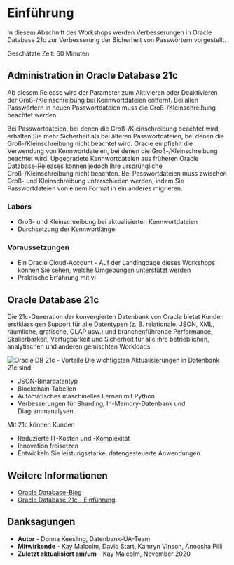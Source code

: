 # Einführung

In diesem Abschnitt des Workshops werden Verbesserungen in Oracle Database 21c zur Verbesserung der Sicherheit von Passwörtern vorgestellt.

Geschätzte Zeit: 60 Minuten

## Administration in Oracle Database 21c

Ab diesem Release wird der Parameter zum Aktivieren oder Deaktivieren der Groß-/Kleinschreibung bei Kennwortdateien entfernt. Bei allen Passwörtern in neuen Passwortdateien muss die Groß-/Kleinschreibung beachtet werden.

Bei Passwortdateien, bei denen die Groß-/Kleinschreibung beachtet wird, erhalten Sie mehr Sicherheit als bei älteren Passwortdateien, bei denen die Groß-/Kleinschreibung nicht beachtet wird. Oracle empfiehlt die Verwendung von Kennwortdateien, bei denen die Groß-/Kleinschreibung beachtet wird. Upgegradete Kennwortdateien aus früheren Oracle Database-Releases können jedoch ihre ursprüngliche Groß-/Kleinschreibung nicht beachten. Bei Passwortdateien muss zwischen Groß- und Kleinschreibung unterschieden werden, indem Sie Passwortdateien von einem Format in ein anderes migrieren.

### Labors

*   Groß- und Kleinschreibung bei aktualisierten Kennwortdateien
*   Durchsetzung der Kennwortlänge

### Voraussetzungen

*   Ein Oracle Cloud-Account - Auf der Landingpage dieses Workshops können Sie sehen, welche Umgebungen unterstützt werden
*   Praktische Erfahrung mit vi

## Oracle Database 21c

Die 21c-Generation der konvergierten Datenbank von Oracle bietet Kunden erstklassigen Support für alle Datentypen (z. B. relationale, JSON, XML, räumliche, grafische, OLAP usw.) und branchenführende Performance, Skalierbarkeit, Verfügbarkeit und Sicherheit für alle ihre betrieblichen, analytischen und anderen gemischten Workloads.

![Oracle DB 21c - Vorteile](images/21c-support.png "Oracle DB 21c - Vorteile") Die wichtigsten Aktualisierungen in Datenbank 21c sind:

*   JSON-Binärdatentyp
*   Blockchain-Tabellen
*   Automatisches maschinelles Lernen mit Python
*   Verbesserungen für Sharding, In-Memory-Datenbank und Diagrammanalysen.

Mit 21c können Kunden

*   Reduzierte IT-Kosten und -Komplexität
*   Innovation freisetzen
*   Entwickeln Sie leistungsstarke, datengesteuerte Anwendungen

## Weitere Informationen

*   [Oracle Database-Blog](http://blogs.oracle.com/database)
*   [Oracle Database 21c - Einführung](https://blogs.oracle.com/database/introducing-oracle-database-21c)

## Danksagungen

*   **Autor** - Donna Keesling, Datenbank-UA-Team
*   **Mitwirkende** - Kay Malcolm, David Start, Kamryn Vinson, Anoosha Pilli
*   **Zuletzt aktualisiert am/um** - Kay Malcolm, November 2020